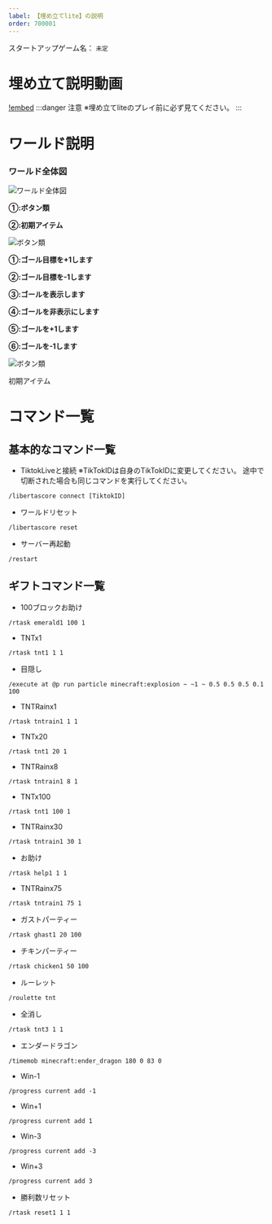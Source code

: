 ```yaml
---
label: 【埋め立てlite】の説明
order: 700001
---
```

スタートアップゲーム名：
```未定```


# 埋め立て説明動画  
[!embed](https://youtu.be/5NufXU4s7Vo)
:::danger 注意
※埋め立てliteのプレイ前に必ず見てください。
:::  

# ワールド説明
### ワールド全体図
![ワールド全体図](/image/litelandfill1.png)

**①:ボタン類**

**②:初期アイテム**

![ボタン類](/image/litelandfill2.png)

**①:ゴール目標を+1します**

**②:ゴール目標を-1します**

**③:ゴールを表示します**

**④:ゴールを非表示にします**

**⑤:ゴールを+1します**

**⑥:ゴールを-1します**

![ボタン類](/image/litelandfill3.png)

初期アイテム


# コマンド一覧

## 基本的なコマンド一覧

- TiktokLiveと接続
※TikTokIDは自身のTikTokIDに変更してください。
途中で切断された場合も同じコマンドを実行してください。
```
/libertascore connect [TiktokID]
```

- ワールドリセット
```
/libertascore reset
```

- サーバー再起動
```
/restart
```

## ギフトコマンド一覧  
- 100ブロックお助け
```
/rtask emerald1 100 1
```
- TNTx1
```
/rtask tnt1 1 1
```
- 目隠し
```
/execute at @p run particle minecraft:explosion ~ ~1 ~ 0.5 0.5 0.5 0.1 100
```
- TNTRainx1
```
/rtask tntrain1 1 1
```
- TNTx20
```
/rtask tnt1 20 1
```
- TNTRainx8
```
/rtask tntrain1 8 1
```
- TNTx100
```
/rtask tnt1 100 1
```
- TNTRainx30
```
/rtask tntrain1 30 1
```
- お助け
```
/rtask help1 1 1
```
- TNTRainx75
```
/rtask tntrain1 75 1
```
- ガストパーティー
```
/rtask ghast1 20 100
```
- チキンパーティー
```
/rtask chicken1 50 100
```
- ルーレット
```
/roulette tnt
```
- 全消し
```
/rtask tnt3 1 1
```
- エンダードラゴン
```
/timemob minecraft:ender_dragon 180 0 83 0
```
- Win-1
```
/progress current add -1
```
- Win+1
```
/progress current add 1
```
- Win-3
```
/progress current add -3
```
- Win+3
```
/progress current add 3
```
- 勝利数リセット
```
/rtask reset1 1 1
```
